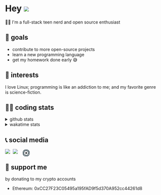 # Hey <img width="35" src="https://raw.githubusercontent.com/aemmadi/aemmadi/master/wave.gif" />
👨‍💻 I'm a full-stack teen nerd and open source enthusiast

## 🥅 goals

* contribute to more open-source projects
* learn a new programming language
* get my homework done early 😅

## 🧐 interests

I love Linux; programming is like an addiction to me; and my favorite genre is science-fiction.

## 👨‍💻 coding stats

<details>
  <summary>github stats</summary>

  <img width="768" src="https://github-profile-trophy.vercel.app/?username=poseidoncoder&no-border=true&theme=nord&no-frame=true" />
  <div style="display: inline-block">
    <img src="https://github-readme-stats.vercel.app/api/top-langs/?username=poseidoncoder&theme=nord&layout=compact&hide_border=true" />
    <img height="165" src="https://github-readme-stats.vercel.app/api?username=poseidoncoder&show_icons=true&theme=nord&hide_border=true" />
  </div>
</details>

<details>
  <summary>wakatime stats</summary>

<!--START_SECTION:waka-->
![Profile Views](http://img.shields.io/badge/Profile%20Views-2-blue)

**🐱 My Github Data** 

> 🏆 388 Contributions in the Year 2021
 > 
> 📦 20.9 kB Used in Github's Storage 
 > 
> 🚫 Not Opted to Hire
 > 
> 📜 24 Public Repositories 
 > 
> 🔑 2 Private Repositories  
 > 
**I'm an Early 🐤** 

```text
🌞 Morning    49 commits     █████░░░░░░░░░░░░░░░░░░░░   21.03% 
🌆 Daytime    111 commits    ████████████░░░░░░░░░░░░░   47.64% 
🌃 Evening    73 commits     ███████░░░░░░░░░░░░░░░░░░   31.33% 
🌙 Night      0 commits      ░░░░░░░░░░░░░░░░░░░░░░░░░   0.0%

```
📅 **I'm Most Productive on Saturday** 

```text
Monday       44 commits     ████░░░░░░░░░░░░░░░░░░░░░   18.88% 
Tuesday      5 commits      ░░░░░░░░░░░░░░░░░░░░░░░░░   2.15% 
Wednesday    44 commits     ████░░░░░░░░░░░░░░░░░░░░░   18.88% 
Thursday     47 commits     █████░░░░░░░░░░░░░░░░░░░░   20.17% 
Friday       20 commits     ██░░░░░░░░░░░░░░░░░░░░░░░   8.58% 
Saturday     55 commits     ██████░░░░░░░░░░░░░░░░░░░   23.61% 
Sunday       18 commits     ██░░░░░░░░░░░░░░░░░░░░░░░   7.73%

```


📊 **This Week I Spent My Time On** 

```text
⌚︎ Time Zone: America/Los_Angeles

💬 Programming Languages: 
Other                    3 hrs 43 mins       ██████████░░░░░░░░░░░░░░░   43.1% 
Python                   3 hrs 16 mins       █████████░░░░░░░░░░░░░░░░   37.95% 
JavaScript               1 hr 2 mins         ███░░░░░░░░░░░░░░░░░░░░░░   12.07% 
Bash                     11 mins             ░░░░░░░░░░░░░░░░░░░░░░░░░   2.13% 
HTML                     6 mins              ░░░░░░░░░░░░░░░░░░░░░░░░░   1.26%

🔥 Editors: 
Vim                      7 hrs 25 mins       █████████████████████░░░░   85.99% 
VS Code                  1 hr 12 mins        ███░░░░░░░░░░░░░░░░░░░░░░   14.01%

🐱‍💻 Projects: 
Unknown Project          6 hrs 9 mins        █████████████████░░░░░░░░   71.45% 
cwhq                     1 hr 9 mins         ███░░░░░░░░░░░░░░░░░░░░░░   13.41% 
faceRecog                1 hr 6 mins         ███░░░░░░░░░░░░░░░░░░░░░░   12.81% 
tetris-os                6 mins              ░░░░░░░░░░░░░░░░░░░░░░░░░   1.21% 
cyberace                 3 mins              ░░░░░░░░░░░░░░░░░░░░░░░░░   0.6%

💻 Operating System: 
Linux                    8 hrs 37 mins       █████████████████████████   100.0%

```

**I Mostly Code in JavaScript** 

```text
JavaScript               5 repos             ███████░░░░░░░░░░░░░░░░░░   27.78% 
HTML                     4 repos             █████░░░░░░░░░░░░░░░░░░░░   22.22% 
Go                       3 repos             ████░░░░░░░░░░░░░░░░░░░░░   16.67% 
Python                   2 repos             ██░░░░░░░░░░░░░░░░░░░░░░░   11.11% 
TypeScript               2 repos             ██░░░░░░░░░░░░░░░░░░░░░░░   11.11%

```


**Timeline**

![Chart not found](https://raw.githubusercontent.com/PoseidonCoder/PoseidonCoder/main/charts/bar_graph.png) 


<!--END_SECTION:waka-->
</details>

## 📞 social media

[<img width=25 align="left" src="https://cdn4.iconfinder.com/data/icons/logos-and-brands/512/91_Discord_logo_logos-512.png"/>](https://discord.bio/p/devposeidon)

[<img width=31 align="left" src="https://i.pinimg.com/originals/19/7b/36/197b365922d1ea3aa1a932ff9bbda4a6.png"/>](https://www.youtube.com/channel/UCb0JVK0TmpYueYTx5Te0fUw)

[<img width=25 align="left" src="assets/images/replit.png"/>](https://repl.it/@PowerCoder) 

<br />

## 🤝 support me
by donating to my crypto accounts
* Ethereum: 0xCC27F23C05495a195fAD9f5d370A952cc44261d8

